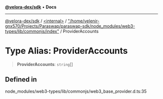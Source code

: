 [**@velora-dex/sdk**](../../../../README.md) • **Docs**

***

[@velora-dex/sdk](../../../../globals.md) / [\<internal\>](../../../README.md) / ["/home/velenir-gnx570/Projects/Paraswap/paraswap-sdk/node\_modules/web3-types/lib/commonjs/index"](../README.md) / ProviderAccounts

# Type Alias: ProviderAccounts

> **ProviderAccounts**: `string`[]

## Defined in

node\_modules/web3-types/lib/commonjs/web3\_base\_provider.d.ts:35
